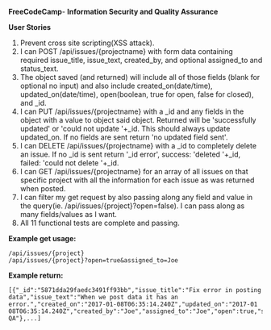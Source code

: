 **FreeCodeCamp**- **Information Security and Quality Assurance**

**User Stories**

1. Prevent cross site scripting(XSS attack).
2. I can POST /api/issues/{projectname} with form data containing required issue_title, issue_text, created_by, and optional assigned_to and status_text.
3. The object saved (and returned) will include all of those fields (blank for optional no input) and also include created_on(date/time), updated_on(date/time), open(boolean, true for open, false for closed), and _id.
4. I can PUT /api/issues/{projectname} with a _id and any fields in the object with a value to object said object. Returned will be 'successfully updated' or 'could not update '+_id. This should always update updated_on. If no fields are sent return 'no updated field sent'.
5. I can DELETE /api/issues/{projectname} with a _id to completely delete an issue. If no _id is sent return '_id error', success: 'deleted '+_id, failed: 'could not delete '+_id.
6. I can GET /api/issues/{projectname} for an array of all issues on that specific project with all the information for each issue as was returned when posted.
7. I can filter my get request by also passing along any field and value in the query(ie. /api/issues/{project}?open=false). I can pass along as many fields/values as I want.
8. All 11 functional tests are complete and passing.

**Example get usage:**
```
/api/issues/{project}
/api/issues/{project}?open=true&assigned_to=Joe
```

**Example return:**
```
[{"_id":"5871dda29faedc3491ff93bb","issue_title":"Fix error in posting data","issue_text":"When we post data it has an
error.","created_on":"2017-01-08T06:35:14.240Z","updated_on":"2017-01
08T06:35:14.240Z","created_by":"Joe","assigned_to":"Joe","open":true,"status_text":"In QA"},...] 
```
